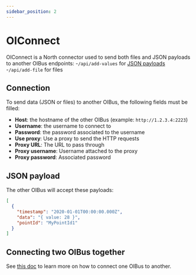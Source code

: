 ```yaml
---
sidebar_position: 2
---
```


# OIConnect
OIConnect is a North connector used to send both files and JSON payloads to another OIBus endpoints:
-`/api/add-values` for [JSON payloads](#json-payload)
-`/api/add-file` for files

## Connection
To send data (JSON or files) to another OIBus, the following fields must be filled:
- **Host**: the hostname of the other OIBus (example: `http://1.2.3.4:2223`)
- **Username**: the username to connect to
- **Password**: the password associated to the username
- **Use proxy**: Use a proxy to send the HTTP requests
- **Proxy URL**: The URL to pass through
- **Proxy username**: Username attached to the proxy
- **Proxy password**: Associated password


## JSON payload
The other OIBus will accept these payloads:
````json
[
  {
    "timestamp": "2020-01-01T00:00:00.000Z",
    "data": "{ value: 28 }",
    "pointId": "MyPointId1"
  }
]
````

## Connecting two OIBus together
See [this doc](docs/guide/advanced/oibus-to-oibus.md) to learn more on how to connect one OIBus to another.
